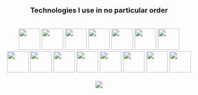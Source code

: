<div align='center'>
  <h3>Technologies I use in no particular order</h3>
</div>

<br>

<div align='center'>
  <img src="https://devicon-website.vercel.app/api/typescript/original.svg" width="50" height="50"></img>
  <img src="https://devicon-website.vercel.app/api/flutter/original.svg" width="50" height="50"></img>
  <img src="https://devicon-website.vercel.app/api/dart/original.svg" width="50" height="50"></img>
  <img src="https://devicon-website.vercel.app/api/svelte/original.svg" width="50" height="50"></img>
  <img src="https://devicon-website.vercel.app/api/cplusplus/original.svg" width="50" height="50"></img>
  <img src="https://bun.sh/logo.svg" width="50" height="50"></img>
  <img src="https://devicon-website.vercel.app/api/tailwindcss/original-wordmark.svg" width="50" height="50"></img>
</div>

<div align='center'>
  <img src="https://devicon-website.vercel.app/api/java/original.svg" width="50" height="50"></img>
  <img src="https://devicon-website.vercel.app/api/linux/original.svg" width="50" height="50"></img>
  <img src="https://devicon-website.vercel.app/api/vim/original.svg" width="50" height="50"></img>
  <img src="https://devicon-website.vercel.app/api/docker/original.svg" width="50" height="50"></img>
  <img src="https://devicon-website.vercel.app/api/latex/original.svg" width="50" height="50"</img>
  <img src="https://devicon-website.vercel.app/api/python/original.svg" width="50" height="50"></img>
  <img src="https://devicon-website.vercel.app/api/javascript/original.svg" width="50" height="50"></img>
  <img src="https://devicon-website.vercel.app/api/html5/original.svg" width="50" height="50"></img>
</div>

<br>

<div align='center'>
    <img src='https://github-readme-stats-azomwastakens-projects.vercel.app/api?username=azomDev&theme=catppuccin_mocha&card_width=500&show_icons=true&count_private=true&hide_title=true'>
</div>
